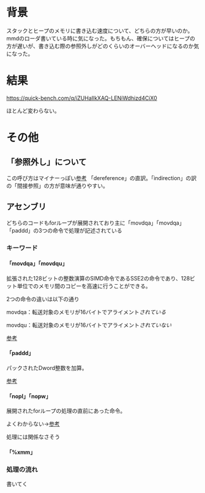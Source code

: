 
# 背景
スタックとヒープのメモリに書き込む速度について、どちらの方が早いのか。mmdのローダ書いている時に気になった。もちもん、確保についてはヒープの方が遅いが、書き込む際の参照外しがどのくらいのオーバーヘッドになるのか気になった。

# 結果
https://quick-bench.com/q/iZUHaIlkXAQ-LENiWdhizd4CiX0

ほとんど変わらない。

# その他

## 「参照外し」について
この呼び方はマイナーっぽい[参考](https://detail.chiebukuro.yahoo.co.jp/qa/question_detail/q14173370699)
「dereference」の直訳。「indirection」の訳の「間接参照」の方が意味が通りやすい。

## アセンブリ
どちらのコードもforループが展開されており主に「movdqa」「movdqa」「paddd」の3つの命令で処理が記述されている

### キーワード

#### 「movdqa」「movdqu」

拡張された128ビットの整数演算のSIMD命令であるSSE2の命令であり、128ビット単位でのメモリ間のコピーを高速に行うことができる。

2つの命令の違いは以下の通り

movdqa：転送対象のメモリが16バイトでアライメント*されている*

movdqu：転送対象のメモリが16バイトでアライメント*されていない*

[参考](http://kirihari.net/program/memcpy.html)


#### 「paddd」

パックされたDword整数を加算。

[参考](https://qiita.com/deta-mamoru/items/d9582d5c0d3fe7d61f85#543-mmx-packed-arithmetic-instructions)


#### 「nopl」「nopw」

展開されたforループの処理の直前にあった命令。

よくわからない→[参考](https://stackoverflow.com/questions/17030771/why-does-x86-nopl-instruction-take-an-operand)

処理には関係なさそう


#### 「%xmm」

### 処理の流れ

書いてく





